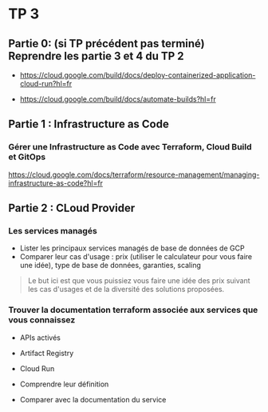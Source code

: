 # TP 3

## Partie 0: (si TP précédent pas terminé) Reprendre les partie 3 et 4 du TP 2

- https://cloud.google.com/build/docs/deploy-containerized-application-cloud-run?hl=fr

- https://cloud.google.com/build/docs/automate-builds?hl=fr


## Partie 1 : Infrastructure as Code

###  Gérer une Infrastructure as Code avec Terraform, Cloud Build et GitOps

https://cloud.google.com/docs/terraform/resource-management/managing-infrastructure-as-code?hl=fr

## Partie 2 : CLoud Provider

### Les services managés

- Lister les principaux services managés de base de données de GCP
- Comparer leur cas d'usage : prix (utiliser le calculateur pour vous faire une idée), type de base de données, garanties, scaling

> Le but ici est que vous puissiez vous faire une idée des prix suivant les cas d'usages et de la diversité des solutions proposées.

### Trouver la documentation **terraform** associée aux services que vous connaissez

- APIs activés
- Artifact Registry
- Cloud Run

- Comprendre leur définition
- Comparer avec la documentation du service
